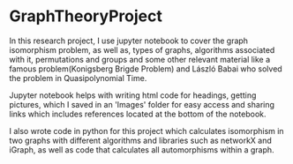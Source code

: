 # GraphTheoryProject

In this research project, I use jupyter notebook to cover the graph isomorphism problem, as well as, types of graphs, algorithms associated with it, permutations and groups and some other relevant material like a famous problem(Konigsberg Brigde Problem) and László Babai who solved the problem in Quasipolynomial Time. 

Jupyter notebook helps with writing html code for headings, getting pictures, which I saved in an 'Images' folder for easy access and sharing links which includes references located at the bottom of the notebook.

I also wrote code in python for this project which calculates isomorphism in two graphs with different algorithms and libraries such as networkX and iGraph, as well as code that calculates all automorphisms within a graph.